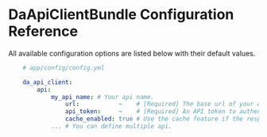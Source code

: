 DaApiClientBundle Configuration Reference
=========================================

All available configuration options are listed below with their default values.

``` yaml
	# app/config/config.yml

	da_api_client:
	    api:
	        my_api_name: # Your api name.
	            url:           ~    # [Required] The base url of your API.
	            api_token:     ~    # [Required] An API token to authenticate your client in your API.
	            cache_enabled: true # Use the cache feature if the response of your API says it can be set in cache.
	        ... # You can define multiple api.
```
